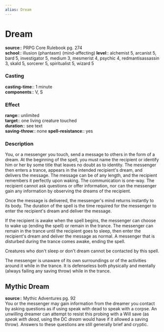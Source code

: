 ```yaml
---
alias: Dream
---
```


# Dream 

**source**:: PRPG Core Rulebook pg. 274  
**school**:: illusion (phantasm) (mind-affecting)
**level**:: alchemist 5, arcanist 5, bard 5, investigator 5, medium 3, mesmerist 4, psychic 4, redmantisassassin 3, skald 5, sorcerer 5, spiritualist 5, wizard 5

### Casting 

**casting-time**:: 1 minute  
**components**:: V, S

### Effect 

**range**:: unlimited  
**target**:: one living creature touched  
**duration**:: see text  
**saving-throw**:: none
**spell-resistance**:: yes

### Description 

You, or a messenger you touch, send a message to others in the form of a dream. At the beginning of the spell, you must name the recipient or identify him or her by some title that leaves no doubt as to identity. The messenger then enters a trance, appears in the intended recipient's dream, and delivers the message. The message can be of any length, and the recipient remembers it perfectly upon waking. The communication is one-way. The recipient cannot ask questions or offer information, nor can the messenger gain any information by observing the dreams of the recipient.  
  
Once the message is delivered, the messenger's mind returns instantly to its body. The duration of the spell is the time required for the messenger to enter the recipient's dream and deliver the message.  
  
If the recipient is awake when the spell begins, the messenger can choose to wake up (ending the spell) or remain in the trance. The messenger can remain in the trance until the recipient goes to sleep, then enter the recipient's dream and deliver the message as normal. A messenger that is disturbed during the trance comes awake, ending the spell.  
  
Creatures who don't sleep or don't dream cannot be contacted by this spell.  
  
The messenger is unaware of its own surroundings or of the activities around it while in the trance. It is defenseless both physically and mentally (always failing any saving throw) while in the trance.

## Mythic Dream 

**source**:: Mythic Adventures pg. 92  
You or the messenger may gain information from the dreamer you contact by asking questions as if using speak with dead to speak with a corpse. An unwilling dreamer can attempt to resist this probing with a Will save (as *speak with dead*, using the DC *dream* would have if it allowed a saving throw). Answers to these questions are still generally brief and cryptic.
